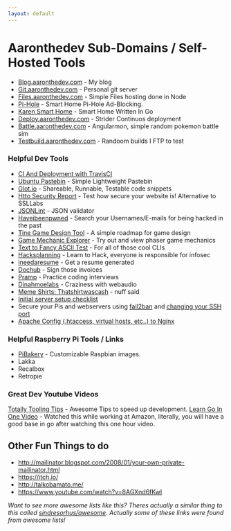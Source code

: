 ```yaml
---
layout: default
---
```


# Aaronthedev Sub-Domains / Self-Hosted Tools
* [Blog.aaronthedev.com](http://blog.aaronthedev.com/) - My blog
* [Git.aaronthedev.com](https://git.aaronthedev.com) - Personal git server
* [Files.aaronthedev.com](https://files.aaronthedev.com/) - Simple Files hosting done in Node
* [Pi-Hole](http://karensmarthome.aaronthedev.com/admin) - Smart Home Pi-Hole Ad-Blocking.
* [Karen Smart Home](http://karensmarthome.aaronthedev.com:4000) - Smart Home Written In Go
* [Deploy.aaronthedev.com](https://deploy.aaronthedev.com/) - Strider Continuos deployment
* [Battle.aaronthedev.com](https://battle.aaronthedev.com/#/) - Angularmon, simple random pokemon battle sim
* [Testbuild.aaronthedev.com](https://testbuild.aaronthedev.com/) - Randoom builds I FTP to test

### Helpful Dev Tools
* [CI And Deployment with TravisCI](https://neemzy.org/articles/deploy-to-your-own-server-through-ssh-with-travis-ci)
* [Ubuntu Pastebin](http://paste.ubuntu.com/) - Simple Lightweight Pastebin
* [Glot.io](https://glot.io/) - Shareable, Runnable, Testable code snippets
* [Htto Security Report](https://httpsecurityreport.com/) - Test how secure your website is! Alternative to SSLLabs
* [JSONLint](http://jsonlint.com/) - JSON validator
* [Haveibeenpwned](https://haveibeenpwned.com/) - Search your Usernames/E-mails for being hacked in the past
* [Tine Game Design Tool](http://tinygdtool.urustar.net/) - A simple roadmap for game design
* [Game Mechanic Explorer](http://gamemechanicexplorer.com/#platformer-1) - Try out and view phaser game mechanics
* [Text to Fancy ASCII Test](http://patorjk.com/software/taag/#p=display&h=3&v=3&f=Basic&t=torch2424%0A) - For all of those cool CLIs
* [Hacksplanning](https://www.hacksplaining.com/) - Learn to Hack, everyone is responsible for infosec
* [ineedaresume](http://ineedaresu.me/#/) - Get a resume generated
* [Dochub](https://dochub.com/) - Sign those invoices
* [Pramp](https://www.pramp.com/) - Practice coding interviews
* [Dinahmoelabs](http://dinahmoelabs.com/theme) - Craziness with webaudio
* [Meme Shirts: Thatshirtwascash](http://thatshirtwascash.com/) - nuff said
* [Initial server setup checklist](https://www.digitalocean.com/community/tutorials/initial-server-setup-with-ubuntu-16-04)
* Secure your Pis and webservers using [fail2ban](https://www.digitalocean.com/community/tutorials/how-to-protect-ssh-with-fail2ban-on-ubuntu-14-04) and [changing your SSH port](http://www.linuxlookup.com/howto/change_default_ssh_port)
* [Apache Config (.htaccess, virtual hosts, etc..) to Nginx](http://nginx.org/en/docs/http/converting_rewrite_rules.html)


### Helpful Raspberry Pi Tools / Links
* [PiBakery](http://www.pibakery.org/) - Customizable Raspbian images.
* Lakka
* Recalbox
* Retropie 

### Great Dev Youtube Videos
[Totally Tooling Tips](https://www.youtube.com/playlist?list=PLOU2XLYxmsILKwwASNS0xgfcmakbK_8JZ) - Awesome Tips to speed up development.
[Learn Go In One Video](https://www.youtube.com/watch?v=CF9S4QZuV30) - Watched this while working at Amazon, literally, you will have a good base in go after watching this one hour video.

## Other Fun Things to do
* http://mailinator.blogspot.com/2008/01/your-own-private-mailinator.html
* https://itch.io/
* http://talkobamato.me/
* https://www.youtube.com/watch?v=8AGXnd6fKwI


*Want to see more awesome lists like this? Theres actually a similar thing to this called [sindresorhus/awesome](https://github.com/sindresorhus/awesome). Actually some of these links were found from awesome lists!*

